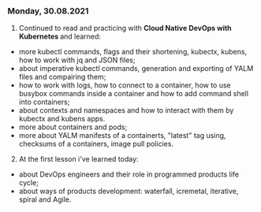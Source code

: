 ### Monday, 30.08.2021
1. Continued to read and practicing with <b> Cloud Native DevOps with Kubernetes </b> and learned:
* more kubectl commands, flags and their shortening, kubectx, kubens, how to work with jq and JSON files;
* about imperative kubectl commands, generation and exporting of YALM files and compairing them;
* how to work with logs, how to connect to a container, how to use busybox commands inside a container and how to add command shell into containers;
* about contexts and namespaces and how to interact with them by kubectx and kubens apps.
* more about containers and pods;
* more about YALM manifests of a containerts, "latest" tag using, checksums of a containers, image pull policies.
2. At the first lesson i've learned today:
* about DevOps engineers and their role in programmed products life cycle;
* about ways of products development: waterfall, icremetal, iterative, spiral and Agile.
